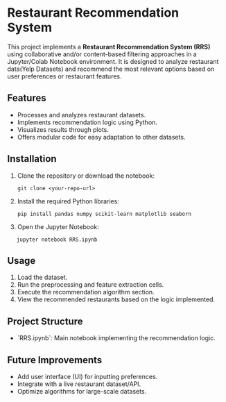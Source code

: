 # Restaurant Recommendation System

This project implements a **Restaurant Recommendation System (RRS)** using collaborative and/or content-based filtering approaches in a Jupyter/Colab Notebook environment. It is designed to analyze restaurant data(Yelp Datasets) and recommend the most relevant options based on user preferences or restaurant features.

## Features

- Processes and analyzes restaurant datasets.
- Implements recommendation logic using Python.
- Visualizes results through plots.
- Offers modular code for easy adaptation to other datasets.

## Installation

1. Clone the repository or download the notebook:
   ```
   git clone <your-repo-url>
   ```

2. Install the required Python libraries:
   ```
   pip install pandas numpy scikit-learn matplotlib seaborn
   ```

3. Open the Jupyter Notebook:
```
   jupyter notebook RRS.ipynb
   ```

## Usage

1. Load the dataset.
2. Run the preprocessing and feature extraction cells.
3. Execute the recommendation algorithm section.
4. View the recommended restaurants based on the logic implemented.

## Project Structure

- \`RRS.ipynb\`: Main notebook implementing the recommendation logic.

## Future Improvements

- Add user interface (UI) for inputting preferences.
- Integrate with a live restaurant dataset/API.
- Optimize algorithms for large-scale datasets.

